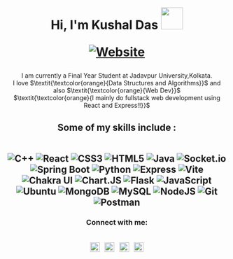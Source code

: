 

<h1 align="center">Hi, I'm Kushal Das 
  <img src="https://media.giphy.com/media/hvRJCLFzcasrR4ia7z/giphy.gif" height="50px" />
  

  
[![Website](https://img.shields.io/badge/Jadavpur-CSE-green?style=flat-square)](https://google.com) </h1>

<p align="center"> I am currently a Final Year Student at Jadavpur University,Kolkata.<br> I love 
  $\textit{\textcolor{orange}{Data Structures and Algorithms}}$
  and also $\textit{\textcolor{orange}{Web Dev}}$ 
<br>
$\textit{\textcolor{orange}{I mainly do fullstack web development using React and Express!!}}$ 


</p>

<h2 align="center">
Some of my skills include :
  <br>

  <br>
  
![C++](https://img.shields.io/badge/c++-%2300599C.svg?style=for-the-badge&logo=c%2B%2B&logoColor=white)
![React](https://img.shields.io/badge/React-20232A?style=for-the-badge&logo=react&logoColor=61DAFB)
  ![CSS3](https://img.shields.io/badge/css3-%231572B6.svg?style=for-the-badge&logo=css3&logoColor=white)
  ![HTML5](https://img.shields.io/badge/html5-%23E34F26.svg?style=for-the-badge&logo=html5&logoColor=white)
  ![Java](https://img.shields.io/badge/java-%23ED8B00.svg?style=for-the-badge&logo=java&logoColor=white)
  ![Socket.io](https://img.shields.io/badge/Socket.io-010101?&style=for-the-badge&logo=Socket.io&logoColor=white)
  ![Spring Boot](https://img.shields.io/badge/Spring_Boot-F2F4F9?style=for-the-badge&logo=spring-boot)
  ![Python](https://img.shields.io/badge/python-3670A0?style=for-the-badge&logo=python&logoColor=ffdd54)
  ![Express](https://img.shields.io/badge/Express%20js-000000?style=for-the-badge&logo=express&logoColor=white)
  ![Vite](https://img.shields.io/badge/Vite-B73BFE?style=for-the-badge&logo=vite&logoColor=FFD62E)
  ![Chakra UI](https://img.shields.io/badge/Chakra--UI-319795?style=for-the-badge&logo=chakra-ui&logoColor=white)
  ![Chart.JS](https://img.shields.io/badge/Chart%20js-FF6384?style=for-the-badge&logo=chartdotjs&logoColor=white)
  ![Flask](https://img.shields.io/badge/Flask-000000?style=for-the-badge&logo=flask&logoColor=white)
  ![JavaScript](https://img.shields.io/badge/javascript-%23323330.svg?style=for-the-badge&logo=javascript&logoColor=%23F7DF1E)
  ![Ubuntu](https://img.shields.io/badge/Ubuntu-E95420?style=for-the-badge&logo=ubuntu&logoColor=white)
  ![MongoDB](https://img.shields.io/badge/MongoDB-4EA94B?style=for-the-badge&logo=mongodb&logoColor=white)
  ![MySQL](https://img.shields.io/badge/MySQL-005C84?style=for-the-badge&logo=mysql&logoColor=white)
  ![NodeJS](https://img.shields.io/badge/Node%20js-339933?style=for-the-badge&logo=nodedotjs&logoColor=white)
  ![Git](https://img.shields.io/badge/git-%23F05033.svg?style=for-the-badge&logo=git&logoColor=white)
  ![Postman](https://img.shields.io/badge/Postman-FF6C37?style=for-the-badge&logo=Postman&logoColor=white)
 
  </h2>


 


<h3 align="center"> Connect with me:
  <br><br>
  
[<img align="center" alt="codeSTACKr.com" width="22px" src="https://www.svgrepo.com/show/305880/codechef.svg" color="white" />][website]
  &nbsp;
[<img align="center" alt="codeSTACKr | Twitter" width="22px" src="https://cdn.jsdelivr.net/npm/simple-icons@v3/icons/facebook.svg" />][twitter]
  &nbsp;
[<img align="center" alt="codeSTACKr | LinkedIn" width="22px" src="https://cdn.jsdelivr.net/npm/simple-icons@v3/icons/linkedin.svg" />][linkedin]
&nbsp;
  [<img align="center" alt="codeSTACKr | Leetcode" width="22px" src="https://cdn.jsdelivr.net/npm/simple-icons@v3/icons/leetcode.svg" />][leetcode]

  <br />




<!-- This section you create this variables that are used above -->
[website]: https://www.codechef.com/users/kushal12345
[twitter]: https://www.facebook.com/profile.php?id=100067024542330
[linkedin]: https://www.linkedin.com/in/kushal-das-3936b3211/
[leetcode]: https://leetcode.com/kushaldas30102002/
  
